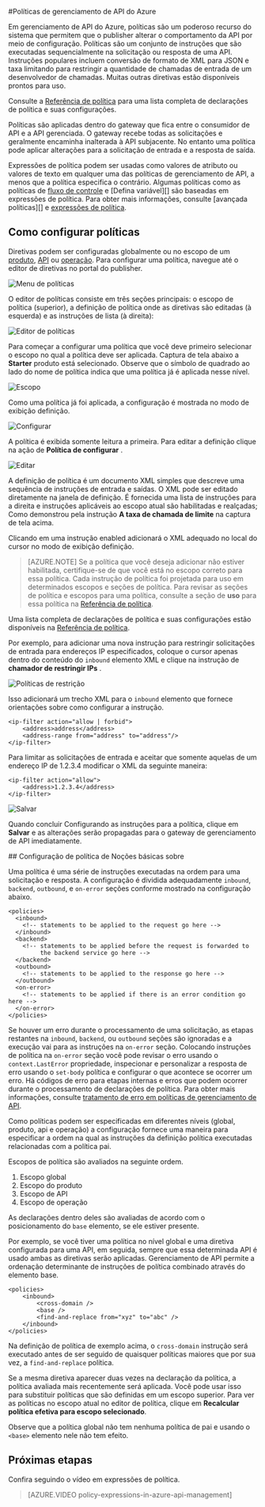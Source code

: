 <properties 
    pageTitle="Políticas de gerenciamento de API Azure | Microsoft Azure" 
    description="Aprenda a criar, editar e configurar políticas de gerenciamento de API." 
    services="api-management" 
    documentationCenter="" 
    authors="steved0x" 
    manager="erikre" 
    editor=""/>

<tags 
    ms.service="api-management" 
    ms.workload="mobile" 
    ms.tgt_pltfrm="na" 
    ms.devlang="na" 
    ms.topic="article" 
    ms.date="10/25/2016" 
    ms.author="sdanie"/>


#<a name="policies-in-azure-api-management"></a>Políticas de gerenciamento de API do Azure

Em gerenciamento de API do Azure, políticas são um poderoso recurso do sistema que permitem que o publisher alterar o comportamento da API por meio de configuração. Políticas são um conjunto de instruções que são executadas sequencialmente na solicitação ou resposta de uma API. Instruções populares incluem conversão de formato de XML para JSON e taxa limitando para restringir a quantidade de chamadas de entrada de um desenvolvedor de chamadas. Muitas outras diretivas estão disponíveis prontos para uso.

Consulte a [Referência de política][] para uma lista completa de declarações de política e suas configurações.

Políticas são aplicadas dentro do gateway que fica entre o consumidor de API e a API gerenciada. O gateway recebe todas as solicitações e geralmente encaminha inalterada à API subjacente. No entanto uma política pode aplicar alterações para a solicitação de entrada e a resposta de saída.

Expressões de política podem ser usadas como valores de atributo ou valores de texto em qualquer uma das políticas de gerenciamento de API, a menos que a política especifica o contrário. Algumas políticas como as políticas de [fluxo de controle][] e [Defina variável][] são baseadas em expressões de política. Para obter mais informações, consulte [avançada políticas][] e [expressões de política][].

## <a name="scopes"> </a>Como configurar políticas
Diretivas podem ser configuradas globalmente ou no escopo de um [produto][], [API][] ou [operação][]. Para configurar uma política, navegue até o editor de diretivas no portal do publisher.

![Menu de políticas][policies-menu]

O editor de políticas consiste em três seções principais: o escopo de política (superior), a definição de política onde as diretivas são editadas (à esquerda) e as instruções de lista (à direita):

![Editor de políticas][policies-editor]

Para começar a configurar uma política que você deve primeiro selecionar o escopo no qual a política deve ser aplicada. Captura de tela abaixo a **Starter** produto está selecionado. Observe que o símbolo de quadrado ao lado do nome de política indica que uma política já é aplicada nesse nível.

![Escopo][policies-scope]

Como uma política já foi aplicada, a configuração é mostrada no modo de exibição definição.

![Configurar][policies-configure]

A política é exibida somente leitura a primeira. Para editar a definição clique na ação de **Política de configurar** .

![Editar][policies-edit]

A definição de política é um documento XML simples que descreve uma sequência de instruções de entrada e saídas. O XML pode ser editado diretamente na janela de definição. É fornecida uma lista de instruções para a direita e instruções aplicáveis ao escopo atual são habilitadas e realçadas; Como demonstrou pela instrução **A taxa de chamada de limite** na captura de tela acima.

Clicando em uma instrução enabled adicionará o XML adequado no local do cursor no modo de exibição definição. 

>[AZURE.NOTE] Se a política que você deseja adicionar não estiver habilitada, certifique-se de que você está no escopo correto para essa política. Cada instrução de política foi projetada para uso em determinados escopos e seções de política. Para revisar as seções de política e escopos para uma política, consulte a seção de **uso** para essa política na [Referência de política][].

Uma lista completa de declarações de política e suas configurações estão disponíveis na [Referência de política][].

Por exemplo, para adicionar uma nova instrução para restringir solicitações de entrada para endereços IP especificados, coloque o cursor apenas dentro do conteúdo do `inbound` elemento XML e clique na instrução de **chamador de restringir IPs** .

![Políticas de restrição][policies-restrict]

Isso adicionará um trecho XML para o `inbound` elemento que fornece orientações sobre como configurar a instrução.

    <ip-filter action="allow | forbid">
        <address>address</address>
        <address-range from="address" to="address"/>
    </ip-filter>

Para limitar as solicitações de entrada e aceitar que somente aquelas de um endereço IP de 1.2.3.4 modificar o XML da seguinte maneira:

    <ip-filter action="allow">
        <address>1.2.3.4</address>
    </ip-filter>

![Salvar][policies-save]

Quando concluir Configurando as instruções para a política, clique em **Salvar** e as alterações serão propagadas para o gateway de gerenciamento de API imediatamente.

##<a name="sections"> </a>Configuração de política de Noções básicas sobre

Uma política é uma série de instruções executadas na ordem para uma solicitação e resposta. A configuração é dividida adequadamente `inbound`, `backend`, `outbound`, e `on-error` seções conforme mostrado na configuração abaixo.

    <policies>
      <inbound>
        <!-- statements to be applied to the request go here -->
      </inbound>
      <backend>
        <!-- statements to be applied before the request is forwarded to 
             the backend service go here -->
      </backend>
      <outbound>
        <!-- statements to be applied to the response go here -->
      </outbound>
      <on-error>
        <!-- statements to be applied if there is an error condition go here -->
      </on-error>
    </policies> 

Se houver um erro durante o processamento de uma solicitação, as etapas restantes na `inbound`, `backend`, ou `outbound` seções são ignoradas e a execução vai para as instruções na `on-error` seção. Colocando instruções de política na `on-error` seção você pode revisar o erro usando o `context.LastError` propriedade, inspecionar e personalizar a resposta de erro usando o `set-body` política e configurar o que acontece se ocorrer um erro. Há códigos de erro para etapas internas e erros que podem ocorrer durante o processamento de declarações de política. Para obter mais informações, consulte [tratamento de erro em políticas de gerenciamento de API](https://msdn.microsoft.com/library/azure/mt629506.aspx).

Como políticas podem ser especificadas em diferentes níveis (global, produto, api e operação) a configuração fornece uma maneira para especificar a ordem na qual as instruções da definição política executadas relacionadas com a política pai. 

Escopos de política são avaliados na seguinte ordem.

1. Escopo global
2. Escopo do produto
3. Escopo de API
4. Escopo de operação

As declarações dentro deles são avaliadas de acordo com o posicionamento do `base` elemento, se ele estiver presente.

Por exemplo, se você tiver uma política no nível global e uma diretiva configurada para uma API, em seguida, sempre que essa determinada API é usado ambas as diretivas serão aplicadas. Gerenciamento de API permite a ordenação determinante de instruções de política combinado através do elemento base. 

    <policies>
        <inbound>
            <cross-domain />
            <base />
            <find-and-replace from="xyz" to="abc" />
        </inbound>
    </policies>

Na definição de política de exemplo acima, o `cross-domain` instrução será executado antes de ser seguido de quaisquer políticas maiores que por sua vez, a `find-and-replace` política.

Se a mesma diretiva aparecer duas vezes na declaração da política, a política avaliada mais recentemente será aplicada. Você pode usar isso para substituir políticas que são definidas em um escopo superior. Para ver as políticas no escopo atual no editor de política, clique em **Recalcular política efetiva para escopo selecionado**.

Observe que a política global não tem nenhuma política de pai e usando o `<base>` elemento nele não tem efeito. 

## <a name="next-steps"></a>Próximas etapas

Confira seguindo o vídeo em expressões de política.

> [AZURE.VIDEO policy-expressions-in-azure-api-management]

[Referência de política]: api-management-policy-reference.md
[Produto]: api-management-howto-add-products.md
[API]: api-management-howto-add-products.md#add-apis 
[Operação]: api-management-howto-add-operations.md

[Diretivas avançadas]: https://msdn.microsoft.com/library/azure/dn894085.aspx
[Fluxo de controle]: https://msdn.microsoft.com/library/azure/dn894085.aspx#choose
[Definir variável]: https://msdn.microsoft.com/library/azure/dn894085.aspx#set_variable
[Expressões de política]: https://msdn.microsoft.com/library/azure/dn910913.aspx

[policies-menu]: ./media/api-management-howto-policies/api-management-policies-menu.png
[policies-editor]: ./media/api-management-howto-policies/api-management-policies-editor.png
[policies-scope]: ./media/api-management-howto-policies/api-management-policies-scope.png
[policies-configure]: ./media/api-management-howto-policies/api-management-policies-configure.png
[policies-edit]: ./media/api-management-howto-policies/api-management-policies-edit.png
[policies-restrict]: ./media/api-management-howto-policies/api-management-policies-restrict.png
[policies-save]: ./media/api-management-howto-policies/api-management-policies-save.png
